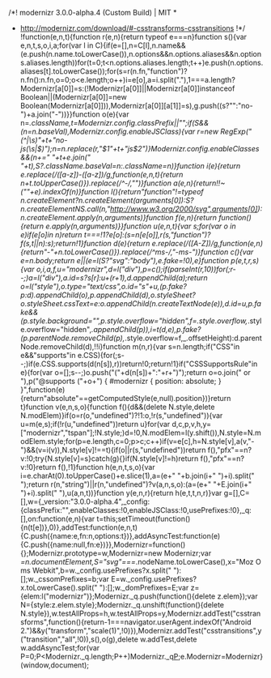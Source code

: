 /*! modernizr 3.0.0-alpha.4 (Custom Build) | MIT *
 * http://modernizr.com/download/#-csstransforms-csstransitions !*/
!function(e,n,t){function r(e,n){return typeof e===n}function s(){var e,n,t,s,o,i,a;for(var l in C){if(e=[],n=C[l],n.name&&(e.push(n.name.toLowerCase()),n.options&&n.options.aliases&&n.options.aliases.length))for(t=0;t<n.options.aliases.length;t++)e.push(n.options.aliases[t].toLowerCase());for(s=r(n.fn,"function")?n.fn():n.fn,o=0;o<e.length;o++)i=e[o],a=i.split("."),1===a.length?Modernizr[a[0]]=s:(!Modernizr[a[0]]||Modernizr[a[0]]instanceof Boolean||(Modernizr[a[0]]=new Boolean(Modernizr[a[0]])),Modernizr[a[0]][a[1]]=s),g.push((s?"":"no-")+a.join("-"))}}function o(e){var n=_.className,t=Modernizr._config.classPrefix||"";if(S&&(n=n.baseVal),Modernizr._config.enableJSClass){var r=new RegExp("(^|\\s)"+t+"no-js(\\s|$)");n=n.replace(r,"$1"+t+"js$2")}Modernizr._config.enableClasses&&(n+=" "+t+e.join(" "+t),S?_.className.baseVal=n:_.className=n)}function i(e){return e.replace(/([a-z])-([a-z])/g,function(e,n,t){return n+t.toUpperCase()}).replace(/^-/,"")}function a(e,n){return!!~(""+e).indexOf(n)}function l(){return"function"!=typeof n.createElement?n.createElement(arguments[0]):S?n.createElementNS.call(n,"http://www.w3.org/2000/svg",arguments[0]):n.createElement.apply(n,arguments)}function f(e,n){return function(){return e.apply(n,arguments)}}function u(e,n,t){var s;for(var o in e)if(e[o]in n)return t===!1?e[o]:(s=n[e[o]],r(s,"function")?f(s,t||n):s);return!1}function d(e){return e.replace(/([A-Z])/g,function(e,n){return"-"+n.toLowerCase()}).replace(/^ms-/,"-ms-")}function c(){var e=n.body;return e||(e=l(S?"svg":"body"),e.fake=!0),e}function p(e,t,r,s){var o,i,a,f,u="modernizr",d=l("div"),p=c();if(parseInt(r,10))for(;r--;)a=l("div"),a.id=s?s[r]:u+(r+1),d.appendChild(a);return o=l("style"),o.type="text/css",o.id="s"+u,(p.fake?p:d).appendChild(o),p.appendChild(d),o.styleSheet?o.styleSheet.cssText=e:o.appendChild(n.createTextNode(e)),d.id=u,p.fake&&(p.style.background="",p.style.overflow="hidden",f=_.style.overflow,_.style.overflow="hidden",_.appendChild(p)),i=t(d,e),p.fake?(p.parentNode.removeChild(p),_.style.overflow=f,_.offsetHeight):d.parentNode.removeChild(d),!!i}function m(n,r){var s=n.length;if("CSS"in e&&"supports"in e.CSS){for(;s--;)if(e.CSS.supports(d(n[s]),r))return!0;return!1}if("CSSSupportsRule"in e){for(var o=[];s--;)o.push("("+d(n[s])+":"+r+")");return o=o.join(" or "),p("@supports ("+o+") { #modernizr { position: absolute; } }",function(e){return"absolute"==getComputedStyle(e,null).position})}return t}function v(e,n,s,o){function f(){d&&(delete N.style,delete N.modElem)}if(o=r(o,"undefined")?!1:o,!r(s,"undefined")){var u=m(e,s);if(!r(u,"undefined"))return u}for(var d,c,p,v,h,y=["modernizr","tspan"];!N.style;)d=!0,N.modElem=l(y.shift()),N.style=N.modElem.style;for(p=e.length,c=0;p>c;c++)if(v=e[c],h=N.style[v],a(v,"-")&&(v=i(v)),N.style[v]!==t){if(o||r(s,"undefined"))return f(),"pfx"==n?v:!0;try{N.style[v]=s}catch(g){}if(N.style[v]!=h)return f(),"pfx"==n?v:!0}return f(),!1}function h(e,n,t,s,o){var i=e.charAt(0).toUpperCase()+e.slice(1),a=(e+" "+b.join(i+" ")+i).split(" ");return r(n,"string")||r(n,"undefined")?v(a,n,s,o):(a=(e+" "+E.join(i+" ")+i).split(" "),u(a,n,t))}function y(e,n,r){return h(e,t,t,n,r)}var g=[],C=[],w={_version:"3.0.0-alpha.4",_config:{classPrefix:"",enableClasses:!0,enableJSClass:!0,usePrefixes:!0},_q:[],on:function(e,n){var t=this;setTimeout(function(){n(t[e])},0)},addTest:function(e,n,t){C.push({name:e,fn:n,options:t})},addAsyncTest:function(e){C.push({name:null,fn:e})}},Modernizr=function(){};Modernizr.prototype=w,Modernizr=new Modernizr;var _=n.documentElement,S="svg"===_.nodeName.toLowerCase(),x="Moz O ms Webkit",b=w._config.usePrefixes?x.split(" "):[];w._cssomPrefixes=b;var E=w._config.usePrefixes?x.toLowerCase().split(" "):[];w._domPrefixes=E;var z={elem:l("modernizr")};Modernizr._q.push(function(){delete z.elem});var N={style:z.elem.style};Modernizr._q.unshift(function(){delete N.style}),w.testAllProps=h,w.testAllProps=y,Modernizr.addTest("csstransforms",function(){return-1===navigator.userAgent.indexOf("Android 2.")&&y("transform","scale(1)",!0)}),Modernizr.addTest("csstransitions",y("transition","all",!0)),s(),o(g),delete w.addTest,delete w.addAsyncTest;for(var P=0;P<Modernizr._q.length;P++)Modernizr._q[P]();e.Modernizr=Modernizr}(window,document);